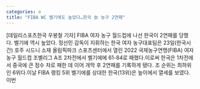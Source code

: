 ```yaml
---
categories: e
title: "FIBA WC 벨기에도 높았다…한국 女 농구 2연패"
---
```

[데일리스포츠한국 우봉철 기자] FIBA 여자 농구 월드컵에 나선 한국이 2연패를 당했다. 벨기에 역시 높았다. 정선민 감독이 지휘하는 한국 여자 농구대표팀은 23일(한국시간) 호주 시드니 소재 올림픽파크 스포츠센터에서 열린 2022 국제농구연맹(FIBA) 여자 농구 월드컵 조별리그 A조 2차전에서 벨기에에 61-84로 패했다.이로써 한국은 1차전에서 중국에 큰 점수 차로 패한 데 이어 개막 후 2연패를 기록하게 됐다. 조 순위는 최하위인 6위다.이날 FIBA 랭킹 5위 벨기에를 상대한 한국(13위)은 높이에서 열세를 보였다. 이번